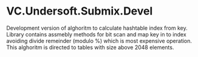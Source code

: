 # VC.Undersoft.Submix.Devel
Development version of alghoritm to calculate hashtable index from key. Library contains assmebly methods for bit scan and map key in to index avoiding divide remeinder (modulo %) which is most expensive operation. This alghoritm is directed to tables with size above 2048 elements.
